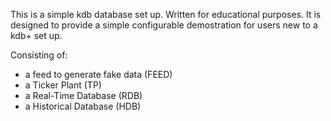 This is a simple kdb database set up. Written for educational purposes. It is designed to provide a simple configurable demostration for users new to a kdb+ set up. 


Consisting of: 
- a feed to generate fake data (FEED)
- a Ticker Plant (TP)
- a Real-Time Database (RDB)
- a Historical Database (HDB)